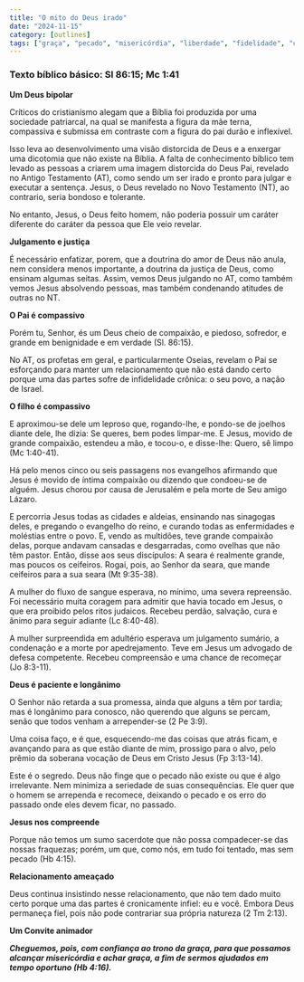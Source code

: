 ```yaml
---
title: "O mito do Deus irado"
date: "2024-11-15"
category: [outlines]
tags: ["graça", "pecado", "misericórdia", "liberdade", "fidelidade", "caráter"]
---
```


### Texto bíblico básico: Sl 86:15; Mc 1:41

**Um Deus bipolar**

Críticos do cristianismo alegam que a Bíblia foi produzida por uma sociedade patriarcal, na qual se manifesta a figura da mãe terna, compassiva e submissa em contraste com a figura do pai durão e inflexível.

Isso leva ao desenvolvimento uma visão distorcida de Deus e a enxergar uma dicotomia que não existe na Bíblia. A falta de conhecimento bíblico tem levado as pessoas a criarem uma imagem distorcida do Deus Pai, revelado no Antigo Testamento (AT), como sendo um ser irado e pronto para julgar e executar a sentença. Jesus, o Deus revelado no Novo Testamento (NT), ao contrario, seria bondoso e tolerante.

No entanto, Jesus, o Deus feito homem, não poderia possuir um caráter diferente do caráter da pessoa que Ele veio revelar.

**Julgamento e justiça**

É necessário enfatizar, porem, que a doutrina do amor de Deus não anula, nem considera menos importante, a doutrina da justiça de Deus, como ensinam algumas seitas. Assim, vemos Deus julgando no AT, como também vemos Jesus absolvendo pessoas, mas também condenando atitudes de outras no NT.

**O Pai é compassivo**

Porém tu, Senhor, és um Deus cheio de compaixão, e piedoso, sofredor, e grande em benignidade e em verdade (Sl. 86:15).

No AT, os profetas em geral, e particularmente Oseias, revelam o Pai se esforçando para manter um relacionamento que não está dando certo porque uma das partes sofre de infidelidade crônica: o seu povo, a nação de Israel.

**O filho é compassivo**

E aproximou-se dele um leproso que, rogando-lhe, e pondo-se de joelhos diante dele, lhe dizia: Se queres, bem podes limpar-me. E Jesus, movido de grande compaixão, estendeu a mão, e tocou-o, e disse-lhe: Quero, sê limpo (Mc 1:40-41).

Há pelo menos cinco ou seis passagens nos evangelhos afirmando que Jesus é movido de íntima compaixão ou dizendo que condoeu-se de alguém. Jesus chorou por causa de Jerusalém e pela morte de Seu amigo Lázaro.

E percorria Jesus todas as cidades e aldeias, ensinando nas sinagogas deles, e pregando o evangelho do reino, e curando todas as enfermidades e moléstias entre o povo. E, vendo as multidões, teve grande compaixão delas, porque andavam cansadas e desgarradas, como ovelhas que não têm pastor. Então, disse aos seus discípulos: A seara é realmente grande, mas poucos os ceifeiros. Rogai, pois, ao Senhor da seara, que mande ceifeiros para a sua seara (Mt 9:35-38).

A mulher do fluxo de sangue esperava, no mínimo, uma severa repreensão. Foi necessário muita coragem para admitir que havia tocado em Jesus, o que era proibido pelos ritos judaicos. Recebeu perdão, salvação, cura e ânimo para seguir adiante (Lc 8:40-48).

 A mulher surpreendida em adultério esperava um julgamento sumário, a condenação e a morte por apedrejamento. Teve em Jesus um advogado de defesa competente. Recebeu compreensão e uma chance de recomeçar (Jo 8:3-11).

**Deus é paciente e longânimo**

O Senhor não retarda a sua promessa, ainda que alguns a têm por tardia; mas é longânimo para conosco, não querendo que alguns se percam, senão que todos venham a arrepender-se (2 Pe 3:9).

Uma coisa faço, e é que, esquecendo-me das coisas que atrás ficam, e avançando para as que estão diante de mim, prossigo para o alvo, pelo prêmio da soberana vocação de Deus em Cristo Jesus (Fp 3:13-14).

Este é o segredo. Deus não finge que o pecado não existe ou que é algo irrelevante. Nem minimiza a seriedade de suas consequências. Ele quer que o homem se arrependa e recomece, deixando o pecado e os erro do passado onde eles devem ficar, no passado.

**Jesus nos compreende**

Porque não temos um sumo sacerdote que não possa compadecer-se das nossas fraquezas; porém, um que, como nós, em tudo foi tentado, mas sem pecado (Hb 4:15).

**Relacionamento ameaçado**

Deus continua insistindo nesse relacionamento, que não tem dado muito certo porque uma das partes é cronicamente infiel: eu e você. Embora Deus permaneça fiel, pois não pode contrariar sua própria natureza (2 Tm 2:13).

**Um Convite animador**

***Cheguemos, pois, com confiança ao trono da graça, para que possamos alcançar misericórdia e achar graça, a fim de sermos ajudados em tempo oportuno (Hb 4:16).***